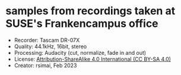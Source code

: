 # samples from recordings taken at SUSE's Frankencampus office

* Recorder: Tascam DR-07X
* Quality: 44.1kHz, 16bit, stereo
* Processing: Audacity (cut, normalize, fade in and out)
* License: [Attribution-ShareAlike 4.0 International (CC BY-SA 4.0)](LICENSE-CC-BY-SA-4.0.md)
* Creator: rsimai, Feb 2023
